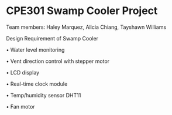 # CPE301 Swamp Cooler Project
Team members: Haley Marquez, Alicia Chiang, Tayshawn Williams

Design Requirement of Swamp Cooler

• Water level monitoring

• Vent direction control with stepper motor

• LCD display

• Real-time clock module

• Temp/humidity sensor DHT11

• Fan motor
